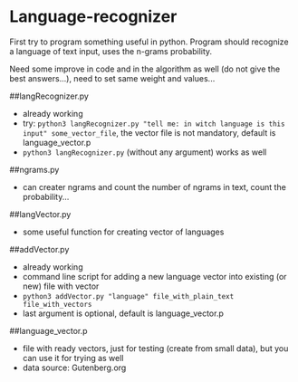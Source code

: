 Language-recognizer
===================

First try to program something useful in python. Program should recognize a language of text input, uses the n-grams probability.

Need some improve in code and in the algorithm as well (do not give the best answers...), need to set same weight and values...

##langRecognizer.py
- already working
- try: `python3 langRecognizer.py "tell me: in witch language is this input" some_vector_file`, the vector file is not mandatory, default is language_vector.p
- `python3 langRecognizer.py` (without any argument) works as well

##ngrams.py
- can creater ngrams and count the number of ngrams in text, count the probability...

##langVector.py
- some useful function for creating vector of languages

##addVector.py
- already working
- command line script for adding a new language vector into existing (or new) file with vector
- `python3 addVector.py "language" file_with_plain_text file_with_vectors`
- last argument is optional, default is language_vector.p

##language_vector.p
- file with ready vectors, just for testing (create from small data), but you can use it for trying as well
- data source: Gutenberg.org
